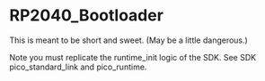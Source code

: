 # RP2040_Bootloader
This is meant to be short and sweet. (May be a little dangerous.)

Note you must replicate the runtime_init logic of the SDK. See SDK pico_standard_link and pico_runtime.
